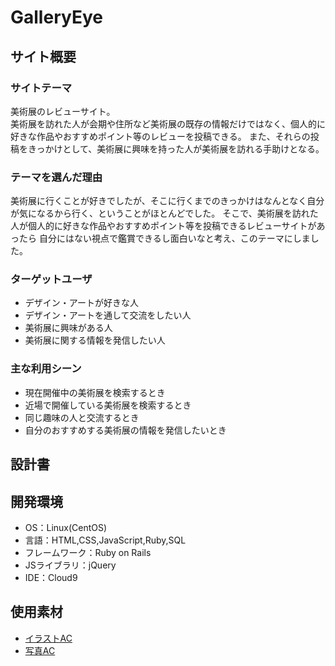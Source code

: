 # GalleryEye

## サイト概要
### サイトテーマ
美術展のレビューサイト。<br>
美術展を訪れた人が会期や住所など美術展の既存の情報だけではなく、個人的に好きな作品やおすすめポイント等のレビューを投稿できる。
また、それらの投稿をきっかけとして、美術展に興味を持った人が美術展を訪れる手助けとなる。

### テーマを選んだ理由
美術展に行くことが好きでしたが、そこに行くまでのきっかけはなんとなく自分が気になるから行く、ということがほとんどでした。
そこで、美術展を訪れた人が個人的に好きな作品やおすすめポイント等を投稿できるレビューサイトがあったら
自分にはない視点で鑑賞できるし面白いなと考え、このテーマにしました。

### ターゲットユーザ
- デザイン・アートが好きな人
- デザイン・アートを通して交流をしたい人
- 美術展に興味がある人
- 美術展に関する情報を発信したい人

### 主な利用シーン
- 現在開催中の美術展を検索するとき
- 近場で開催している美術展を検索するとき
- 同じ趣味の人と交流するとき
- 自分のおすすめする美術展の情報を発信したいとき

## 設計書


## 開発環境
- OS：Linux(CentOS)
- 言語：HTML,CSS,JavaScript,Ruby,SQL
- フレームワーク：Ruby on Rails
- JSライブラリ：jQuery
- IDE：Cloud9

## 使用素材
- <a href="https://www.ac-illust.com/">イラストAC</a>
- <a href="https://www.photo-ac.com/">写真AC</a>